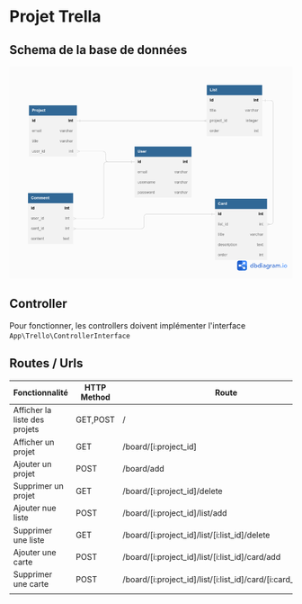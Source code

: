 # Projet Trella

## Schema de la base de données

![Schema de la base de données](docs/mcd.png)

## Controller

Pour fonctionner, les controllers doivent implémenter l'interface `App\Trello\ControllerInterface`


## Routes / Urls
| Fonctionnalité                | HTTP Method | Route         | Controller              | Method | Name         |
|-------------------------------|-------------|---------------|-------------------------|--------|--------------|
| Afficher la liste des projets | GET,POST    | /             | ProjectsController      | index  | home         |
| Afficher un projet            | GET         | /board/[i:project_id] | BoardController         | index  | board_index  |
| Ajouter un projet             | POST        | /board/add    | ProjectsController      | index  | board_add    |
| Supprimer un projet           | GET         | /board/[i:project_id]/delete | DeleteProjectController | index  | board_delete |
| Ajouter nue liste             | POST        | /board/[i:project_id]/list/add | BoardController         | index  | list_add     |
| Supprimer une liste           | GET         | /board/[i:project_id]/list/[i:list_id]/delete  | DeleteListeController   | index  | list_delete  |
| Ajouter une carte             | POST        | /board/[i:project_id]/list/[i:list_id]/card/add | AddCardController       | index  | card_add     |
| Supprimer une carte           | POST        | /board/[i:project_id]/list/[i:list_id]/card/[i:card_id]/delete | DeleteCardController    | index  | card_detele  |
|                               |             |               |                         |        |              |
